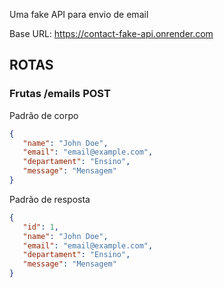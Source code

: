 Uma fake API para envio de email

Base URL: https://contact-fake-api.onrender.com

## ROTAS

### Frutas /emails POST

Padrão de corpo

```json
{
   "name": "John Doe",
   "email": "email@example.com",
   "departament": "Ensino",
   "message": "Mensagem"
}
```

Padrão de resposta

```json
{
   "id": 1,
   "name": "John Doe",
   "email": "email@example.com",
   "departament": "Ensino",
   "message": "Mensagem"
}
```
